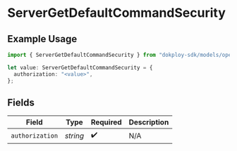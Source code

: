 # ServerGetDefaultCommandSecurity

## Example Usage

```typescript
import { ServerGetDefaultCommandSecurity } from "dokploy-sdk/models/operations";

let value: ServerGetDefaultCommandSecurity = {
  authorization: "<value>",
};
```

## Fields

| Field              | Type               | Required           | Description        |
| ------------------ | ------------------ | ------------------ | ------------------ |
| `authorization`    | *string*           | :heavy_check_mark: | N/A                |